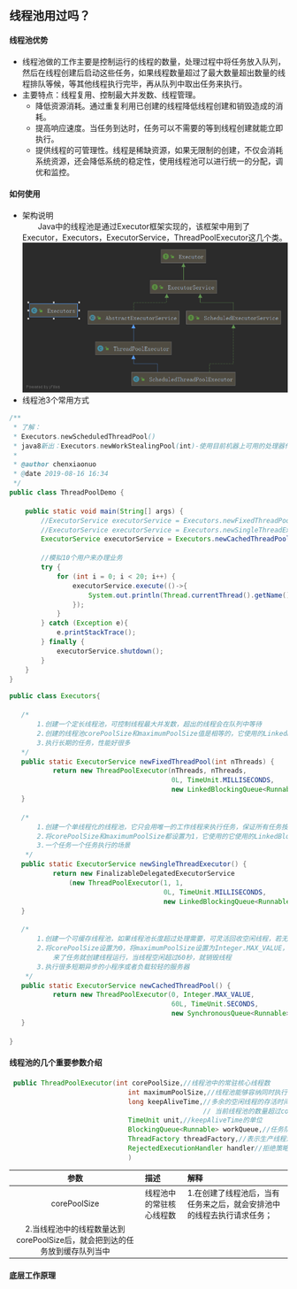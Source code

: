 ## 线程池用过吗？
#### 线程池优势
- 线程池做的工作主要是控制运行的线程的数量，处理过程中将任务放入队列，然后在线程创建后启动这些任务，如果线程数量超过了最大数量超出数量的线程排队等候，等其他线程执行完毕，再从队列中取出任务来执行。  
- 主要特点：线程复用、控制最大并发数、线程管理。  
    - 降低资源消耗。通过重复利用已创建的线程降低线程创建和销毁造成的消耗。
    - 提高响应速度。当任务到达时，任务可以不需要的等到线程创建就能立即执行。
    - 提供线程的可管理性。线程是稀缺资源，如果无限制的创建，不仅会消耗系统资源，还会降低系统的稳定性，使用线程池可以进行统一的分配，调优和监控。
#### 如何使用
- 架构说明  
&#8194;&#8194;&#8194;&#8194;Java中的线程池是通过Executor框架实现的，该框架中用到了 Executor，Executors，ExecutorService，ThreadPoolExecutor这几个类。
![线程池](线程池.png)  
- 线程池3个常用方式
```java
/**
 * 了解：
 * Executors.newScheduledThreadPool()
 * java8新出：Executors.newWorkStealingPool(int)-使用目前机器上可用的处理器作为它的并行级别
 *
 * @author chenxiaonuo
 * @date 2019-08-16 16:34
 */
public class ThreadPoolDemo {

    public static void main(String[] args) {
        //ExecutorService executorService = Executors.newFixedThreadPool(5);//固定5个线程的池子
        //ExecutorService executorService = Executors.newSingleThreadExecutor();//一个线程的池子
        ExecutorService executorService = Executors.newCachedThreadPool();//N个线程的池子

        //模拟10个用户来办理业务
        try {
            for (int i = 0; i < 20; i++) {
                executorService.execute(()->{
                    System.out.println(Thread.currentThread().getName() + "  办理业务！");
                });
            }
        } catch (Exception e){
            e.printStackTrace();
        } finally {
            executorService.shutdown();
        }
    }
}

```

 ```java
public class Executors{
    
    /*
        1.创建一个定长线程池，可控制线程最大并发数，超出的线程会在队列中等待
        2.创建的线程池corePoolSize和maximumPoolSize值是相等的，它使用的LinkedBlockingQueue
        3.执行长期的任务，性能好很多
    */
    public static ExecutorService newFixedThreadPool(int nThreads) {
            return new ThreadPoolExecutor(nThreads, nThreads,
                                          0L, TimeUnit.MILLISECONDS,
                                          new LinkedBlockingQueue<Runnable>());
    }
    
    /*
        1.创建一个单线程化的线程池，它只会用唯一的工作线程来执行任务，保证所有任务按照指定顺讯执行。
        2.将corePoolSize和maximumPoolSize都设置为1，它使用的它使用的LinkedBlockingQueue
        3.一个任务一个任务执行的场景
     */
    public static ExecutorService newSingleThreadExecutor() {
            return new FinalizableDelegatedExecutorService
                (new ThreadPoolExecutor(1, 1,
                                        0L, TimeUnit.MILLISECONDS,
                                        new LinkedBlockingQueue<Runnable>()));
    }
    
    /*
        1.创建一个可缓存线程池，如果线程池长度超过处理需要，可灵活回收空闲线程，若无可回收，则新建线程
        2.将corePoolSize设置为0，将maximumPoolSize设置为Integer.MAX_VALUE，使用的SynchronousQueue，也就是说
            来了任务就创建线程运行，当线程空闲超过60秒，就销毁线程
        3.执行很多短期异步的小程序或者负载较轻的服务器
     */
    public static ExecutorService newCachedThreadPool() {
            return new ThreadPoolExecutor(0, Integer.MAX_VALUE,
                                          60L, TimeUnit.SECONDS,
                                          new SynchronousQueue<Runnable>());
    }
    
}
```
#### 线程池的几个重要参数介绍
```java
 public ThreadPoolExecutor(int corePoolSize,//线程池中的常驻核心线程数
                              int maximumPoolSize,//线程池能够容纳同时执行的最大线程数，此值必须大于等于1
                              long keepAliveTime,//多余的空闲线程的存活时间。
                                                 // 当前线程池的数量超过corePoolSize时，当空闲时间达到keepAliveTime时，多余空闲线程会被销毁只到只剩下corePoolSize个线程为止。
                              TimeUnit unit,//keepAliveTime的单位
                              BlockingQueue<Runnable> workQueue,//任务队列，被提交但尚未被执行的任务
                              ThreadFactory threadFactory,//表示生产线程池中工作线程的线程共存，用于创建线程一般用默认的即可
                              RejectedExecutionHandler handler//拒绝策略，表示当队列满了并且工作线程大于等于线程池的最大线程数maximumPoolSize时如何来拒绝
                              )
```
|参数|描述|解释|
:-:|:-|:-
|corePoolSize|线程池中的常驻核心线程数|1.在创建了线程池后，当有任务来之后，就会安排池中的线程去执行请求任务；   
2.当线程池中的线程数量达到corePoolSize后，就会把到达的任务放到缓存队列当中|
#### 底层工作原理
